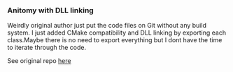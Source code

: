 ### Anitomy with DLL linking

Weirdly original author just put the code files on Git without any build system.
I just added CMake compatibility and DLL linking by exporting each class.Maybe there is no need to export everything but 
I dont have the time to iterate through the code.

See original repo [here](https://github.com/erengy/anitomy)
